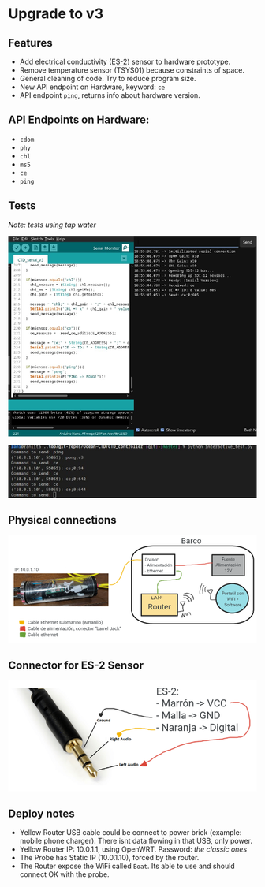 # Upgrade to v3

## Features

* Add electrical conductivity ([ES-2](https://www.metergroup.com/en/meter-environment/products/es-2-electrical-conductivity-temperature-sensor)) sensor to hardware prototype. 
* Remove temperature sensor (TSYS01) because constraints of space.
* General cleaning of code. Try to reduce program size.
* New API endpoint on Hardware, keyword: ``ce``
* API endpoint ``ping``, returns info about hardware version.

## API Endpoints on Hardware:
* ``cdom``
* ``phy``
* ``chl``
* ``ms5``
* ``ce``
* ``ping``

## Tests

*Note: tests using tap water*

![Validate interactive_test](docs/validate_serial_hardware.jpg)

![Validate serial_v3](docs/validate_interactive-test.jpg)

## Physical connections

![Schema V3](docs/schema_hardware_v3.png)

## Connector for ES-2 Sensor

![Pinout ES-2 Connector](docs/pinout_connector_es2.png)

## Deploy notes

* Yellow Router USB cable could be connect to power brick (example: mobile phone charger). There isnt data flowing in that USB, only power.
* Yellow Router IP: 10.0.1.1, using OpenWRT. Password: _the classic ones_
* The Probe has Static IP (10.0.1.10), forced by the router.
* The Router expose the WiFi called `Boat`. Its able to use and should connect OK with the probe.